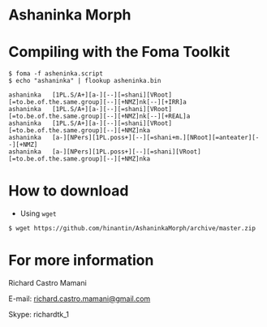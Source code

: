 Ashaninka Morph
===============

Compiling with the Foma Toolkit
===============================

```
$ foma -f asheninka.script
$ echo "ashaninka" | flookup asheninka.bin

ashaninka	[1PL.S/A+][a-][--][=shani][VRoot][=to.be.of.the.same.group][--][+NMZ]nk[--][+IRR]a
ashaninka	[1PL.S/A+][a-][--][=shani][VRoot][=to.be.of.the.same.group][--][+NMZ]nk[--][+REAL]a
ashaninka	[1PL.S/A+][a-][--][=shani][VRoot][=to.be.of.the.same.group][--][+NMZ]nka
ashaninka	[a-][NPers][1PL.poss+][--][=shani+m.][NRoot][=anteater][--][+NMZ]
ashaninka	[a-][NPers][1PL.poss+][--][=shani][VRoot][=to.be.of.the.same.group][--][+NMZ]nka
```

How to download
===============

* Using `wget`

```
$ wget https://github.com/hinantin/AshaninkaMorph/archive/master.zip 
```

For more information
====================

Richard Castro Mamani

E-mail: richard.castro.mamani@gmail.com

Skype: richardtk_1



